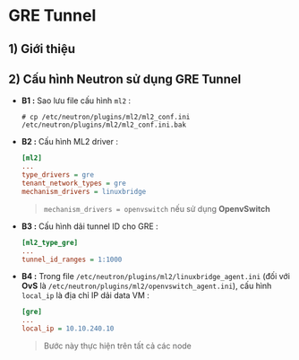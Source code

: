 # GRE Tunnel
## **1) Giới thiệu**
## **2) Cấu hình Neutron sử dụng GRE Tunnel**
- **B1 :** Sao lưu file cấu hình `ml2` :
    ```
    # cp /etc/neutron/plugins/ml2/ml2_conf.ini /etc/neutron/plugins/ml2/ml2_conf.ini.bak
    ```
- **B2 :** Cấu hình ML2 driver :
    ```ini
    [ml2]
    ...
    type_drivers = gre
    tenant_network_types = gre
    mechanism_drivers = linuxbridge
    ```
    > `mechanism_drivers = openvswitch` nếu sử dụng **OpenvSwitch**
- **B3 :** Cấu hình dải tunnel ID cho GRE :
    ```ini
    [ml2_type_gre]
    ...
    tunnel_id_ranges = 1:1000
    ```
- **B4 :** Trong file `/etc/neutron/plugins/ml2/linuxbridge_agent.ini` (đối với **OvS** là `/etc/neutron/plugins/ml2/openvswitch_agent.ini`), cấu hình `local_ip` là địa chỉ IP dải data VM :
    ```ini
    [gre]
    ...
    local_ip = 10.10.240.10
    ```
    > Bước này thực hiện trên tất cả các node